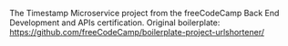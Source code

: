The Timestamp Microservice project from the freeCodeCamp Back End Development and APIs certification. 
Original boilerplate: https://github.com/freeCodeCamp/boilerplate-project-urlshortener/
